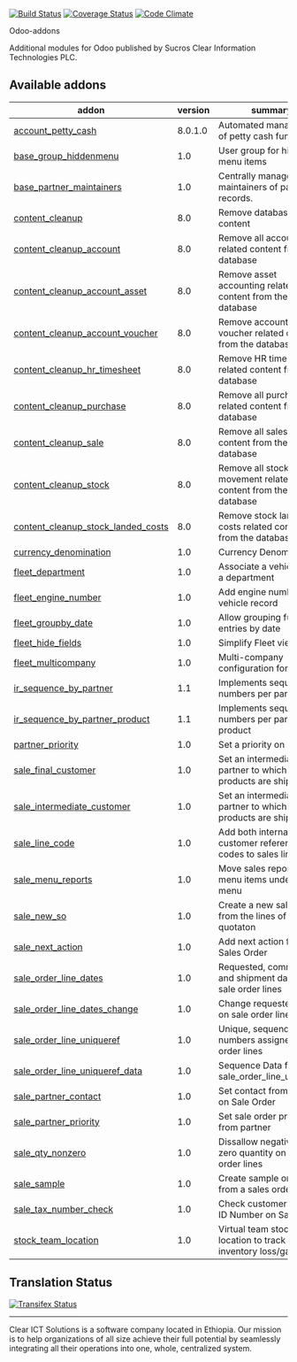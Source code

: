 [![Build Status](https://travis-ci.org/Clear-ICT/odoo-addons.svg?branch=7.0)](https://travis-ci.org/Clear-ICT/odoo-addons)
[![Coverage Status](https://coveralls.io/repos/Clear-ICT/odoo-addons/badge.svg?branch=7.0&service=github)](https://coveralls.io/github/Clear-ICT/odoo-addons?branch=7.0)
[![Code Climate](https://codeclimate.com/github/Clear-ICT/odoo-addons/badges/gpa.svg)](https://codeclimate.com/github/Clear-ICT/odoo-addons)

Odoo-addons

Additional modules for Odoo published by Sucros Clear Information Technologies PLC.

[//]: # (addons)
Available addons
----------------
addon | version | summary
--- | --- | ---
[account_petty_cash](account_petty_cash/) | 8.0.1.0 | Automated management of petty cash funds
[base_group_hiddenmenu](base_group_hiddenmenu/) | 1.0 | User group for hiding menu items
[base_partner_maintainers](base_partner_maintainers/) | 1.0 | Centrally manage maintainers of partner records.
[content_cleanup](content_cleanup/) | 8.0 | Remove database content
[content_cleanup_account](content_cleanup_account/) | 8.0 | Remove all accounting related content from the database
[content_cleanup_account_asset](content_cleanup_account_asset/) | 8.0 | Remove asset accounting related content from the database
[content_cleanup_account_voucher](content_cleanup_account_voucher/) | 8.0 | Remove accounting voucher related content from the database
[content_cleanup_hr_timesheet](content_cleanup_hr_timesheet/) | 8.0 | Remove HR time sheet related content from the database
[content_cleanup_purchase](content_cleanup_purchase/) | 8.0 | Remove all purchase related content from the database
[content_cleanup_sale](content_cleanup_sale/) | 8.0 | Remove all sales related content from the database
[content_cleanup_stock](content_cleanup_stock/) | 8.0 | Remove all stock movement related content from the database
[content_cleanup_stock_landed_costs](content_cleanup_stock_landed_costs/) | 8.0 | Remove stock landed costs related content from the database
[currency_denomination](currency_denomination/) | 1.0 | Currency Denominations
[fleet_department](fleet_department/) | 1.0 | Associate a vehicle with a department
[fleet_engine_number](fleet_engine_number/) | 1.0 | Add engine number to vehicle record
[fleet_groupby_date](fleet_groupby_date/) | 1.0 | Allow grouping fuel log entries by date
[fleet_hide_fields](fleet_hide_fields/) | 1.0 | Simplify Fleet views
[fleet_multicompany](fleet_multicompany/) | 1.0 | Multi-company configuration for fleet
[ir_sequence_by_partner](ir_sequence_by_partner/) | 1.1 | Implements sequence numbers per partner
[ir_sequence_by_partner_product](ir_sequence_by_partner_product/) | 1.1 | Implements sequence numbers per partner per product
[partner_priority](partner_priority/) | 1.0 | Set a priority on partners
[sale_final_customer](sale_final_customer/) | 1.0 | Set an intermediate partner to which products are shipped
[sale_intermediate_customer](sale_intermediate_customer/) | 1.0 | Set an intermediate partner to which products are shipped
[sale_line_code](sale_line_code/) | 1.0 | Add both internal and customer reference codes to sales line items
[sale_menu_reports](sale_menu_reports/) | 1.0 | Move sales reporting menu items under Sales menu
[sale_new_so](sale_new_so/) | 1.0 | Create a new sales order from the lines of a quotaton
[sale_next_action](sale_next_action/) | 1.0 | Add next action fields to Sales Order
[sale_order_line_dates](sale_order_line_dates/) | 1.0 | Requested, commitment and shipment dates on sale order lines
[sale_order_line_dates_change](sale_order_line_dates_change/) | 1.0 | Change requested date on sale order lines
[sale_order_line_uniqueref](sale_order_line_uniqueref/) | 1.0 | Unique, sequencial numbers assigned to order lines
[sale_order_line_uniqueref_data](sale_order_line_uniqueref_data/) | 1.0 | Sequence Data for sale_order_line_uniqueref
[sale_partner_contact](sale_partner_contact/) | 1.0 | Set contact from partner on Sale Order
[sale_partner_priority](sale_partner_priority/) | 1.0 | Set sale order priority from partner
[sale_qty_nonzero](sale_qty_nonzero/) | 1.0 | Dissallow negative or zero quantity on sale order lines
[sale_sample](sale_sample/) | 1.0 | Create sample orders from a sales order
[sale_tax_number_check](sale_tax_number_check/) | 1.0 | Check customer has Tax ID Number on Sale Order
[stock_team_location](stock_team_location/) | 1.0 | Virtual team stock location to track inventory loss/gain.

[//]: # (end addons)

Translation Status
------------------
[![Transifex Status](https://www.transifex.com/clear-ict-solutions/Clear-ICT-odoo-addons-7-0/chart/image_png)](https://www.transifex.com/clear-ict-solutions/Clear-ICT-odoo-addons-7-0)

----

Clear ICT Solutions is a software company located in Ethiopia. Our mission is to help organizations of
all size achieve their full potential by seamlessly integrating all their operations into one, whole,
centralized system.

